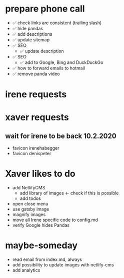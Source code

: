 # prepare phone call

- ✅ check links are consistent (trailing slash)
- ✅ hide pandas
- ✅ add descriptions
- ✅ update sitemap
- ✅ SEO
  - ✅ update description
- ✅ SEO
  - ✅ add to Google, Bing and DuckDuckGo
- ✅ how to forward emails to hotmail
- ✅ remove panda video

# irene requests

# xaver requests

## wait for irene to be back 10.2.2020

- favicon irenehabegger
- favicon denispeter

# Xaver likes to do

- add NetlifyCMS
  - add library of images <- check if this is possible
  - add todos
- open close menu
- use gatsby image
- magnify images
- move all Irene specific code to config.md
- verify Google hides Pandas

# maybe-someday

- read email from index.md, always
- add possibility to update images with netlify-cms
- add analytics
